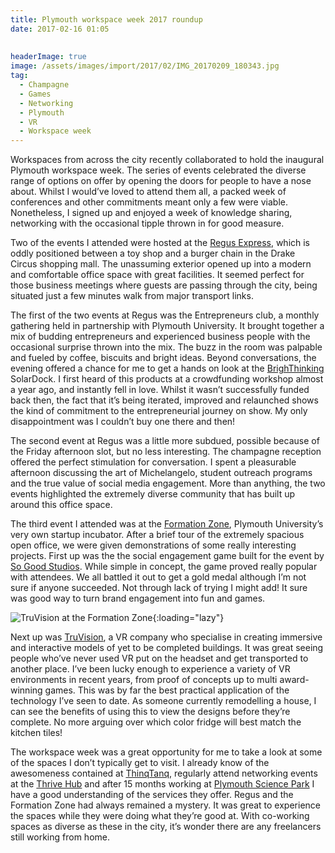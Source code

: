 ```yaml
---
title: Plymouth workspace week 2017 roundup
date: 2017-02-16 01:05
  
 
headerImage: true
image: /assets/images/import/2017/02/IMG_20170209_180343.jpg
tag:
  - Champagne
  - Games
  - Networking
  - Plymouth
  - VR
  - Workspace week
---
```

Workspaces from across the city recently collaborated to hold the inaugural Plymouth workspace week. The series of events celebrated the diverse range of options on offer by opening the doors for people to have a nose about. Whilst I would&#8217;ve loved to attend them all, a packed week of conferences and other commitments meant only a few were viable. Nonetheless, I signed up and enjoyed a week of knowledge sharing, networking with the occasional tipple thrown in for good measure.

Two of the events I attended were hosted at the [Regus Express](http://www.regus.co.uk/office-space/united-kingdom/plymouth/plymouth-drake-circus-regus-express), which is oddly positioned between a toy shop and a burger chain in the Drake Circus shopping mall. The unassuming exterior opened up into a modern and comfortable office space with great facilities. It seemed perfect for those business meetings where guests are passing through the city, being situated just a few minutes walk from major transport links.

The first of the two events at Regus was the Entrepreneurs club, a monthly gathering held in partnership with Plymouth University. It brought together a mix of budding entrepreneurs and experienced business people with the occasional surprise thrown into the mix. The buzz in the room was palpable and fueled by coffee, biscuits and bright ideas. Beyond conversations, the evening offered a chance for me to get a hands on look at the [BrighThinking](http://brighthinking.co.uk/) SolarDock. I first heard of this products at a crowdfunding workshop almost a year ago, and instantly fell in love. Whilst it wasn’t successfully funded back then, the fact that it&#8217;s being iterated, improved and relaunched shows the kind of commitment to the entrepreneurial journey on show. My only disappointment was I couldn’t buy one there and then!

The second event at Regus was a little more subdued, possible because of the Friday afternoon slot, but no less interesting. The champagne reception offered the perfect stimulation for conversation. I spent a pleasurable afternoon discussing the art of Michelangelo, student outreach programs and the true value of social media engagement. More than anything, the two events highlighted the extremely diverse community that has built up around this office space.

The third event I attended was at the [Formation Zone](http://www.formationzone.co.uk/), Plymouth University&#8217;s very own startup incubator. After a brief tour of the extremely spacious open office, we were given demonstrations of some really interesting projects. First up was the the social engagement game built for the event by [So Good Studios](http://sogoodstudios.com/). While simple in concept, the game proved really popular with attendees. We all battled it out to get a gold medal although I’m not sure if anyone succeeded. Not through lack of trying I might add! It sure was good way to turn brand engagement into fun and games.

![TruVision at the Formation Zone](/assets/images/import/2017/02/IMG_20170209_150039-1100x640.jpg "Tru Vision at the Formation Zone"){:loading="lazy"}

Next up was [TruVision](http://truvisionvr.com/), a VR company who specialise in creating immersive and interactive models of yet to be completed buildings. It was great seeing people who’ve never used VR put on the headset and get transported to another place. I’ve been lucky enough to experience a variety of VR environments in recent years, from proof of concepts up to multi award-winning games. This was by far the best practical application of the technology I’ve seen to date. As someone currently remodelling a house, I can see the benefits of using this to view the designs before they&#8217;re complete. No more arguing over which color fridge will best match the kitchen tiles!

The workspace week was a great opportunity for me to take a look at some of the spaces I don’t typically get to visit. I already know of the awesomeness contained at [ThinqTanq](http://thinqtanq.spaces.nexudus.com/en), regularly attend networking events at the [Thrive Hub](http://www.thrive-hubs.com/) and after 15 months working at [Plymouth Science Park](http://plymouthsciencepark.com/) I have a good understanding of the services they offer. Regus and the Formation Zone had always remained a mystery. It was great to experience the spaces while they were doing what they’re good at. With co-working spaces as diverse as these in the city, it’s wonder there are any freelancers still working from home.
